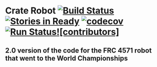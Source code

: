 # Crate Robot [![Build Status](https://travis-ci.org/frc4571/CrateRobot.svg?branch=master)](https://travis-ci.org/frc4571/CrateRobot) [![Stories in Ready](https://badge.waffle.io/frc4571/CrateRobot.svg?label=ready&title=Ready)](http://waffle.io/frc4571/CrateRobot) [![codecov](https://codecov.io/gh/frc4571/CrateRobot/branch/master/graph/badge.svg)](https://codecov.io/gh/frc4571/CrateRobot) [![Run Status](https://api.shippable.com/projects/5849ece7a932c20f003a439c/badge?branch=master)](https://app.shippable.com/projects/5849ece7a932c20f003a439c)[![contributors]](https://img.shields.io/github/contributors/frc4571/CrateRobot.svg)

## 2.0 version of the code for the FRC 4571 robot that went to the World Championships
